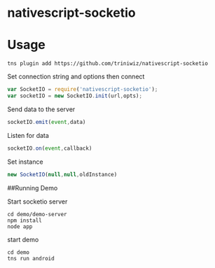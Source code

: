 # nativescript-socketio
# Usage
```
tns plugin add https://github.com/triniwiz/nativescript-socketio
```
Set connection string and options then connect
```js
var SocketIO = require('nativescript-socketio');
var socketIO = new SocketIO.init(url,opts);
```

Send data to the server
```js
socketIO.emit(event,data)
```
Listen for data 
```js
socketIO.on(event,callback)
```
Set instance
```js
new SocketIO(null,null,oldInstance)
```

##Running Demo

Start socketio server
```
cd demo/demo-server
npm install
node app
```

start demo
```
cd demo
tns run android
```
